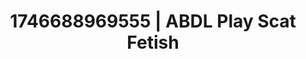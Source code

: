 ---
categories:
- Cosmic sensuality
- AI-generated
- Cosplay
- Erotic tension build
- Tattooed beauties
- ASMR
- POV erotica
- AI girlfriend fantasy
image: /assets/images/1746688969555.jpg
layout: post
seo:
  description: Featured content with high-quality ABDL Play, Scat Fetish. HD images
    available.
  keywords: ABDL Play, Scat Fetish
  og_image: /assets/images/1746688969555.jpg
  schema_type: VisualArtwork
tags:
- '#1746688969555'
- ABDL Play
- Scat Fetish
title: 1746688969555 | ABDL Play Scat Fetish
---